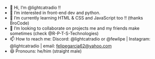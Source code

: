 - 👋 Hi, I’m @lightcatradio !!
- 👀 I’m interested in front-end dev and python.
- 🌱 I’m currently learning HTML & CSS and JavaScript too !! (thanks BroCode)
- 💞️ I’m looking to collaborate on projects me and my friends make sometimes (check @R-P-T-S-Technologies)
- 📫 How to reach me: Discord: @lightcatradio or @fewlipe | Instagram: @lightcatradio | email: felipegarcia62@yahoo.com
- 😄 Pronouns: he/him (straight male)
